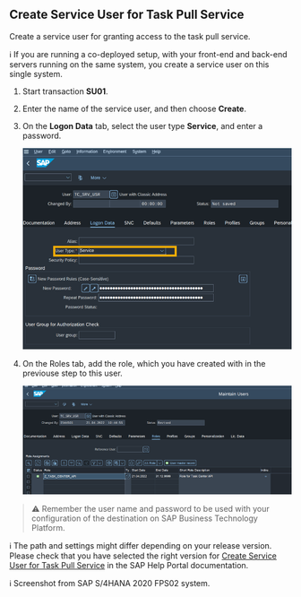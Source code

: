 ## Create Service User for Task Pull Service

Create a service user for granting access to the task pull service.


ℹ If you are running a co-deployed setup, with your front-end and back-end servers running on the same system, you create a service user on this single system.

1. Start transaction **SU01**.

2. Enter the name of the service user, and then choose **Create**.

3. On the **Logon Data** tab, select the user type **Service**, and enter a password.

    ![SU01 Service User](images/s4h-su01-create-service-user.png)

4. On the Roles tab, add the role, which you have created with in the previouse step to this user.

    ![SU01 Service User Role assignment](images/s4h-su01-service-user-role-assignment.png)


> ⚠ Remember the user name and password to be used with your configuration of the destination on SAP Business Technology Platform.


ℹ The path and settings might differ depending on your release version. Please check that you have selected the right version for [Create Service User for Task Pull Service](https://help.sap.com/docs/SAP_S4HANA_ON-PREMISE/0f18dddf28764f5b807ecd80549044cc/229c5a1f659341efa2bb6205159d6209.html?version=2021.002) in the SAP Help Portal documentation.

ℹ Screenshot from SAP S/4HANA 2020 FPS02 system.

